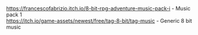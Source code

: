 https://francescofabrizio.itch.io/8-bit-rpg-adventure-music-pack-i  - Music pack 1  
https://itch.io/game-assets/newest/free/tag-8-bit/tag-music         - Generic 8 bit music
